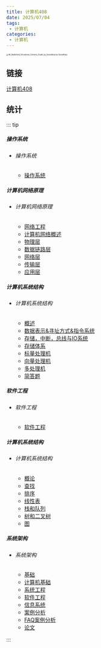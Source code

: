 ```yaml
---
title: 计算机408
date: 2025/07/04
tags:
 - 计算机
categories:
 - 计算机
---
```


<img src="https://picfiles.alphacoders.com/151/thumb-1920-151637.jpg" alt="4K_Battlefield_Showdown_Extreme_Death_by_DenisNinja by DenisNinja" style="zoom:33%;" />

## 链接

[计算机408](/docs/Computer/Computer/1_System/1-System.html)

## 统计

::: tip

##### 操作系统

- ###### 操作系统

  - [操作系统](/docs/Computer/Computer/1_System/1-System.html)

##### 计算机网络原理

- ###### 计算机网络原理

  - [网络工程](/docs/Computer/Computer/2_Networks/1-Networks.html)
  - [计算机网络概述](/docs/Computer/Computer/2_Networks/2-Networks.html)
  - [物理层](/docs/Computer/Computer/2_Networks/3-Networks.html)
  - [数据链路层](/docs/Computer/Computer/2_Networks/4-Networks.html)
  - [网络层](/docs/Computer/Computer/2_Networks/5-Networks.html)
  - [传输层](/docs/Computer/Computer/2_Networks/6-Networks.html)
  - [应用层](/docs/Computer/Computer/2_Networks/7-Networks.html)

##### 计算机系统结构

- ###### 计算机系统结构

  - [概述](/docs/Computer/Computer/3_Architecture/1-Architecture.html)
  - [数据表示&寻址方式&指令系统](/docs/Computer/Computer/3_Architecture/2-Architecture.html)
  - [存储，中断，总线与IO系统](/docs/Computer/Computer/3_Architecture/3-Architecture.html)
  - [存储体系](/docs/Computer/Computer/3_Architecture/4-Architecture.html)
  - [标量处理机](/docs/Computer/Computer/3_Architecture/5-Architecture.html)
  - [向量处理机](/docs/Computer/Computer/3_Architecture/6-Architecture.html)
  - [多处理机](/docs/Computer/Computer/3_Architecture/7-Architecture.html)
  - [简答题](/docs/Computer/Computer/3_Architecture/8-Architecture.html)

##### 软件工程

- ###### 软件工程

  - [软件工程](/docs/Computer/Computer/4_Software/1-Software.html)

##### 计算机系统结构

- ###### 计算机系统结构

  - [概论](/docs/Computer/Computer/5_Structure/1-Structure.html)
  - [查找](/docs/Computer/Computer/5_Structure/2-Structure.html)
  - [排序](/docs/Computer/Computer/5_Structure/3-Structure.html)
  - [线性表](/docs/Computer/Computer/5_Structure/4-Structure.html)
  - [栈和队列](/docs/Computer/Computer/5_Structure/5-Structure.html)
  - [树和二叉树](/docs/Computer/Computer/5_Structure/6-Structure.html)
  - [图](/docs/Computer/Computer/5_Structure/7-Structure.html)

##### 系统架构

- ###### 系统架构

  - [基础](/docs/Computer/Computer/6_Framework/1-Framework.html)
  - [计算机基础](/docs/Computer/Computer/6_Framework/2-Framework.html)
  - [系统工程](/docs/Computer/Computer/6_Framework/3-Framework.html)
  - [软件工程](/docs/Computer/Computer/6_Framework/4-Framework.html)
  - [信息系统](/docs/Computer/Computer/6_Framework/5-Framework.html)
  - [案例分析](/docs/Computer/Computer/6_Framework/6-Framework.html)
  - [FAQ案例分析](/docs/Computer/Computer/6_Framework/7-Framework.html)
  - [论文](/docs/Computer/Computer/6_Framework/8-Framework.html)

:::
